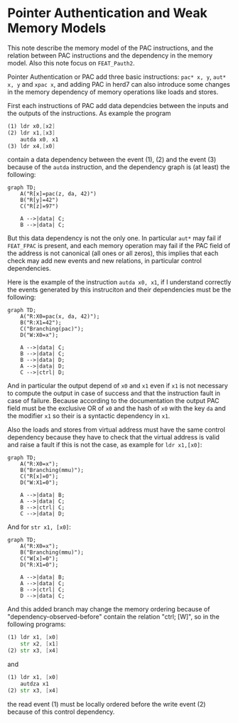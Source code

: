# Pointer Authentication and Weak Memory Models

This note describe the memory model of the PAC instructions, and the relation
between PAC instructions and the dependency in the memory model. Also this note
focus on `FEAT_Pauth2`.

Pointer Authentication or PAC add three basic instructions: `pac* x, y`, `aut*
x, y` and `xpac x`, and adding PAC in herd7 can also introduce some changes in
the memory dependency of memory operations like loads and stores.


First each instructions of PAC add data dependcies between the inputs and the
outputs of the instructions. As example the program

```asm
(1) ldr x0,[x2]
(2) ldr x1,[x3]
    autda x0, x1
(3) ldr x4,[x0]
```

contain a data dependency between the event (1), (2) and the event (3) because
of the `autda` instruction, and the dependency graph is (at least) the following:


```mermaid
graph TD;
    A("R[x]=pac(z, da, 42)")
    B("R[y]=42")
    C("R[z]=97")

    A -->|data| C;
    B -->|data| C;
```


But this data dependency is not the only one.
In particular `aut*` may fail if `FEAT_FPAC` is present, and each memory operation
may fail if the PAC field of the address is not canonical (all ones or all
zeros), this implies that each check may add new events and new relations, in
particular control dependencies.

Here is the example of the instruction `autda x0, x1`, if I understand correctly
the events generated by this instruciton and their dependencies must be the
following:

```mermaid
graph TD;
    A("R:X0=pac(x, da, 42)");
    B("R:X1=42");
    C("Branching(pac)");
    D("W:X0=x");

    A -->|data| C;
    B -->|data| C;
    B -->|data| D;
    A -->|data| D;
    C -->|ctrl| D;
```

And in particular the output depend of `x0` and `x1` even if `x1` is not
necessary to compute the output in case of success and that the instruction
fault in case of failure. Because according to the documentation the output PAC
field must be the exclusive OR of `x0` and the hash of `x0` with the key `da`
and the modifier `x1` so their is a syntactic dependency in `x1`.

Also the loads and stores from virtual address must have the same control
dependency because they have to check that the virtual address is valid and
raise a fault if this is not the case, as example for `ldr x1,[x0]`:


```mermaid
graph TD;
    A("R:X0=x");
    B("Branching(mmu)");
    C("R[x]=0");
    D("W:X1=0");

    A -->|data| B;
    A -->|data| C;
    B -->|ctrl| C;
    C -->|data| D;
```

And for `str x1, [x0]`:

```mermaid
graph TD;
    A("R:X0=x");
    B("Branching(mmu)");
    C("W[x]=0");
    D("R:X1=0");

    A -->|data| B;
    A -->|data| C;
    B -->|ctrl| C;
    D -->|data| C;
```


And this added branch may change the memory ordering because of
"dependency-observed-before" contain the relation "ctrl; [W]", so in the
following programs:

```asm
(1) ldr x1, [x0]
    str x2, [x1]
(2) str x3, [x4]
```

and

```asm
(1) ldr x1, [x0]
    autdza x1
(2) str x3, [x4]
```

the read event (1) must be locally ordered before the write event (2) because
of this control dependency.
